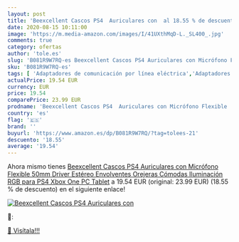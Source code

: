```yaml
---
layout: post
title: 'Beexcellent Cascos PS4  Auriculares con  al 18.55 % de descuento'
date: 2020-08-15 10:11:00
image: 'https://m.media-amazon.com/images/I/41UXthMqD-L._SL400_.jpg'
comments: true
category: ofertas
author: 'tole.es'
slug: 'B081R9W7RQ-es Beexcellent Cascos PS4 Auriculares con Micrófono Flexible...'
sku: 'B081R9W7RQ-es'
tags: [ 'Adaptadores de comunicación por línea eléctrica','Adaptadores de red','Dispositivos de red','Informática','ps4','xbox', ]
actualPrice: 19.54 EUR
currency: EUR
price: 19.54
comparePrice: 23.99 EUR
prodname: 'Beexcellent Cascos PS4  Auriculares con Micrófono Flexible  50mm Driver Estéreo Envolventes  Orejeras Cómodas Iluminación RGB para PS4 Xbox One PC Tablet'
country: 'es'
flag: '🇪🇸'
brand: ''
buyurl: 'https://www.amazon.es/dp/B081R9W7RQ/?tag=tolees-21'
descuento: '18.55'
average: '19.54'
---
```


Ahora mismo tienes [Beexcellent Cascos PS4  Auriculares con Micrófono Flexible  50mm Driver Estéreo Envolventes  Orejeras Cómodas Iluminación RGB para PS4 Xbox One PC Tablet](https://www.amazon.es/dp/B081R9W7RQ/?tag=tolees-21) a 19.54 EUR (original: 23.99 EUR) (18.55 %  de descuento) en el siguiente enlace!

[![Beexcellent Cascos PS4  Auriculares con ](https://m.media-amazon.com/images/I/41UXthMqD-L._SL400_.jpg)](https://www.amazon.es/dp/B081R9W7RQ/?tag=tolees-21)

🔎:


[🛒 Visítala!!!](https://www.amazon.es/dp/B081R9W7RQ/?tag=tolees-21)
